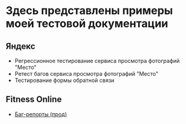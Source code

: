 # Здесь представлены примеры моей тестовой документации
## Яндекс
- Регрессионное тестирование сервиса просмотра фотографий "Место"
- Ретест багов сервиса просмотра фотографий "Место"
- Тестирование формы обратной связи
## Fitness Online
- [Баг-репорты (прод)](./Projects/FitnessOnline/FitnessOnline_bug_reports.xlsx)